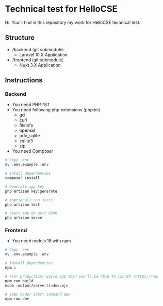 # Technical test for HelloCSE

Hi. You'll find in this repository my work for HelloCSE technical test.

## Structure

- /backend (git submodule)
    - Laravel 10.X Application
- /frontend (git submodule)
    - Nuxt 3.X Application

## Instructions

### Backend

- You need PHP ^8.1
- You need following php extensions (php.ini)
    * gd
    * curl
    * fileinfo
    * openssl
    * pdo_sqlite
    * sqlite3
    * zip
- You need Composer

```bash
# Copy .env
mv .env.example .env

# Intall dependencies
composer install

# Generate app key
php artisan key:generate

# (optional) run tests
php artisan test

# Start app on port 8000
php artisan serve
```

### Frontend

- You need nodejs 18 with npm

```bash
# Copy .env
mv .env.example .env

# Install dependencies
npm i

# (For production) Build app then you'll be able to launch (https://nuxt.com/docs/getting-started/deployment#entry-point)
npm run build 
node .output/server/index.mjs

# (Dev mode) Start command dev
npm run dev
```